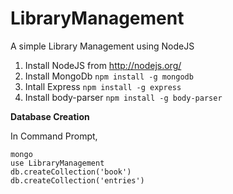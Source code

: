 # LibraryManagement
A simple Library Management using NodeJS

1. Install NodeJS from http://nodejs.org/
2. Install MongoDb `npm install -g mongodb`
3. Intall Express `npm install -g express`
4. Install body-parser `npm install -g body-parser`

**Database Creation**

In Command Prompt,

	mongo
	use LibraryManagement
	db.createCollection('book')
	db.createCollection('entries')
	

	
